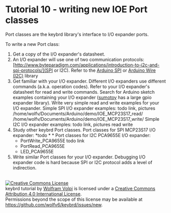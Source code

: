 Tutorial 10 - writing new IOE Port classes
==========================================
Port classes are the keybrd library's interface to I/O expander ports.

To write a new Port class:

1. Get a copy of the I/O expander's datasheet.
2. An I/O expander will use one of two communication protocols: [http://www.byteparadigm.com/applications/introduction-to-i2c-and-spi-protocols/](SPI or I2C).
   Refer to the [Arduino SPI](https://www.arduino.cc/en/Reference/SPI)
   or [Arduino Wire (I2C)](https://www.arduino.cc/en/Reference/Wire) library
3. Get familiar with your I/O expander.
   Different I/O expanders use different commands (a.k.a. operation codes).
   Refer to your I/O expander's datasheet for read and write commands.
   Search for Arduino sketch examples containing your I/O expander
   ([sumotoy](https://github.com/sumotoy/gpio_expander) has a large gpio expander library).
   Write very simple read and write examples for your I/O expander.
   Simple SPI I/O expander examples:
    todo link, pictures
    /home/wolfv/Documents/Arduino/demo/IOE_MCP23S17_read/
    /home/wolfv/Documents/Arduino/demo/IOE_MCP23S17_write/
   Simple I2C I/O expander examples:
    todo link, pictures
    read
    write
4. Study other keybrd Port classes.
   Port classes for SPI MCP23S17 I/O expander:
   *todo
   *
   *
   Port classes for I2C PCA9655E I/O expander:
   * PortWrite_PCA9655E todo link
   * PortRead_PCA9655E
   * LED_PCA9655E
5. Write similar Port classes for your I/O expander.
   Debugging I/O expander code is hard because SPI or I2C protocol adds a level of indirection.

<br>
<a rel="license" href="https://creativecommons.org/licenses/by/4.0/"><img alt="Creative Commons License" style="border-width:0" src="https://licensebuttons.net/l/by/4.0/88x31.png" /></a><br /><span xmlns:dct="http://purl.org/dc/terms/" property="dct:title">keybrd tutorial</span> by <a xmlns:cc="https://creativecommons.org/ns" href="https://github.com/wolfv6/keybrd" property="cc:attributionName" rel="cc:attributionURL">Wolfram Volpi</a> is licensed under a <a rel="license" href="https://creativecommons.org/licenses/by/4.0/">Creative Commons Attribution 4.0 International License</a>.<br />Permissions beyond the scope of this license may be available at <a xmlns:cc="https://creativecommons.org/ns" href="https://github.com/wolfv6/keybrd/issues/new" rel="cc:morePermissions">https://github.com/wolfv6/keybrd/issues/new</a>.
